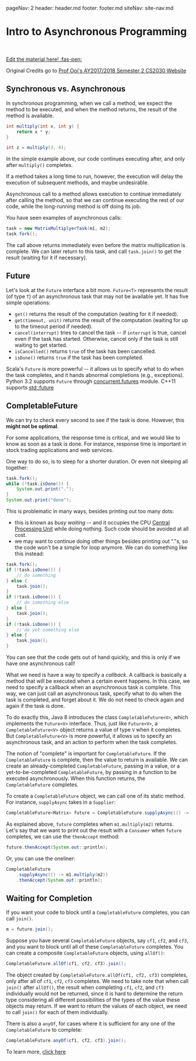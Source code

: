 <frontmatter>
  pageNav: 2
  header: header.md
  footer: footer.md
  siteNav: site-nav.md
</frontmatter>

<br> 

# Intro to Asynchronous Programming
<br> 

<!-- DO NOT DELETE THIS LINK AND PLEASE WRITE BELOW THIS LINK-->
[Edit the material here! :fas-pen:](https://github.com/nus-cs2030/1920-s2/edit/master/contents/textbook/lecture04/solidprinciples/DIP.md)
<!-- DO NOT DELETE THIS LINK AND PLEASE WRITE BELOW THIS LINK-->

Original Credits go to [Prof Ooi's AY2017/2018 Semester 2 CS2030 Website](https://nus-cs2030.github.io/1718-s2/lec11/index.html)

## Synchronous vs. Asynchronous

In synchronous programming, when we call a method, we expect the method to be executed, and when the method returns, the result of the method is available.

```Java
int multiply(int x, int y) {
    return x * y;
}

int z = multiply(3, 4);
```

In the simple example above, our code continues executing after, and only after `multiply()` completes.

If a method takes a long time to run, however, the execution will delay the execution of subsequent methods, and maybe undesirable.

Asynchronous call to a method allows execution to continue immediately after calling the method, so that we can continue executing the rest of our code, while the long-running method is off doing its job.

You have seen examples of asynchronous calls: 

```Java
task = new MatrixMultiplyerTask(m1, m2);
task.fork();
```

The call above returns immediately even before the matrix multiplication is complete.  We can later return to this task, and call `task.join()` to get the result (waiting for it if necessary).  

## Future
Let's look at the `Future` interface a bit more.  `Future<T>` represents the result (of type `T`) of an asynchronous task that may not be available yet.  It has five simple operations:

- `get()` returns the result of the computation (waiting for it if needed).
- `get(timeout, unit)` returns the result of the computation (waiting for up to the timeout period if needed).
- `cancel(interrupt)` tries to cancel the task -- if `interrupt` is true, cancel even if the task has started.  Otherwise, cancel only if the task is still waiting to get started.
- `isCancelled()` returns `true` of the task has been cancelled.
- `isDone()` returns `true` if the task has been completed.

<box type="warning">
    Scala's <code>Future</code> is more powerful -- it allows us to specify what to do when the task completes, and it hands abnormal completions (e.g., exceptions). 
        Python 3.2 supports <code>Future</code> through <a href = "https://docs.python.org/3/library/concurrent.futures.html">concurrent.futures</a> module.  
        C++11 supports <a href = "(http://en.cppreference.com/w/cpp/thread/future">std::future</a> 
</box>

## CompletableFuture

We can try to check every second to see if the task is done. However, this **might not be optimal**.

For some applications, the response time is critical, and we would like to know as soon as a task is done.  For instance, response time is important in stock trading applications and web services.  

One way to do so, is to sleep for a shorter duration.  Or even not sleeping all together:

```Java
task.fork();
while (!task.isDone()) {
    System.out.print(".");
}
System.out.print("done");
```

This is problematic in many ways, besides printing out too many dots:

- this is known as _busy waiting_ -- and it occupies the CPU [Central Processing Unit](https://en.wikipedia.org/wiki/Central_processing_unit) while doing nothing.  Such code should be avoided at all cost. 
- we may want to continue doing other things besides printing out "."s, so the code won't be a simple for loop anymore.  We can do something like this instead:

```Java
task.fork();
if (!task.isDone()) {
    // do something
} else {
    task.join();
}
if (!task.isDone()) {
    // do something else
} else {
    task.join();
}
if (!task.isDone()) {
    // do yet something else
} else {
    task.join();
}
```

You can see that the code gets out of hand quickly, and this is only if we have one asynchronous call!

What we need is have a way to specify a _callback_.  A callback is basically a method that will be executed when a certain event happens.  In this case, we need to specify a callback when an asynchronous task is complete.  This way, we can just call an asynchronous task, specify what to do when the task is completed, and forget about it.  We do not need to check again and again if the task is done.

To do exactly this, Java 8 introduces the class `CompletableFuture<V>`, which implements the `Future<V>` interface.  Thus, just like `Future<V>`, a `CompletableFuture<V>` object returns a value of type `V` when it completes.  But `CompletableFuture<V>` is more powerful, it allows us to specify an asynchronous task, and an action to perform when the task completes.

The notion of "complete" is important for `CompletableFuture`.  If the `CompletableFuture` is complete, then the value to return is available.  We can create an already-completed `CompletableFuture`, passing in a value, or a yet-to-be-completed `CompletableFuture`, by passing in a function to be executed asynchronously.  When this function returns, the `CompletableFuture` completes.

To create a `CompletableFuture` object, we can call one of its static method.  For instance, `supplyAsync` takes in a `Supplier`:

```Java
CompletableFuture<Matrix> future = CompletableFuture.supplyAsync(() -> m1.multiply(m2));
```

As explained above, `future` completes when `m1.multiply(m2)` returns.  
Let's say that we want to print out the result with a `Consumer` when `future` completes, we can use the `thenAccept` method:

```Java
future.thenAccept(System.out::println);
```

Or, you can use the oneliner:

```Java
CompletableFuture
    .supplyAsync(() -> m1.multiply(m2))
    .thenAccept(System.out::println);
```

## Waiting for Completion

If you want your code to block until a `CompletableFuture` completes, you can call `join()`.  

```Java
m = future.join();
```

Suppose you have several `CompletableFuture` objects, say `cf1`, `cf2`, and `cf3`, and you want to block until all of these `CompletableFuture` completes.  You can create a composite `CompletableFuture` objects, using `allOf()`:

```Java
CompletableFuture.allOf(cf1, cf2, cf3).join();
```

The object created by `CompletableFuture.allOf(cf1, cf2, cf3)` completes, only after all of `cf1`, `cf2`, `cf3` completes. We need to take note that when call `join()` after `allOf()`, the result when completing `cf1`, `cf2`, and `cf3` individually would not be returned, since it is hard to determine the return type considering all different possibilities of the types of the value these objects may return. If we want to return the values of each object, we need to call `join()` for each of them individually.

There is also a `anyOf`, for cases where it is sufficient for any one of the `CompletableFuture` to complete:
```Java
CompletableFuture.anyOf(cf1, cf2, cf3).join();
```

To learn more, [click here](asyncIntro2.html)
